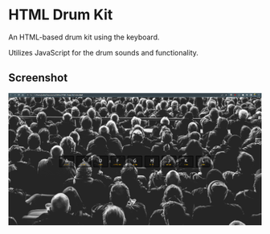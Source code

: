# HTML Drum Kit
An HTML-based drum kit using the keyboard.

Utilizes JavaScript for the drum sounds and functionality.

## Screenshot
![alt text](./images/Drum-Kit-Screenshot.png?raw=True "Drum Kit Screenshot")
